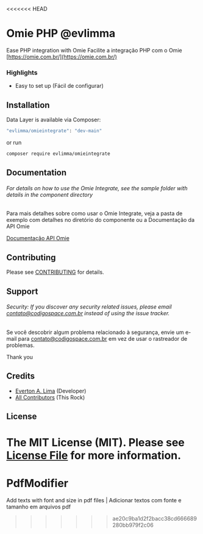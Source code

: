 <<<<<<< HEAD
# Omie PHP @evlimma

Ease PHP integration with Omie
Facilite a integração PHP com o Omie [https://omie.com.br/](https://omie.com.br/)


### Highlights

- Easy to set up (Fácil de configurar)


## Installation

Data Layer is available via Composer:

```bash
"evlimma/omieintegrate": "dev-main"
```

or run

```bash
composer require evlimma/omieintegrate
```


## Documentation

###### For details on how to use the Omie Integrate, see the sample folder with details in the component directory

Para mais detalhes sobre como usar o Omie Integrate, veja a pasta de exemplo com detalhes no diretório do componente ou a Documentação da API Omie

[Documentação API Omie](https://developer.omie.com.br/)


## Contributing

Please see [CONTRIBUTING](https://github.com/evlimma/omieintegrate/blob/master/CONTRIBUTING.md) for details.

## Support

###### Security: If you discover any security related issues, please email contato@codigospace.com.br instead of using the issue tracker.

Se você descobrir algum problema relacionado à segurança, envie um e-mail para contato@codigospace.com.br em vez de usar o rastreador de problemas.

Thank you


## Credits

- [Everton A. Lima](https://github.com/evlimma) (Developer)
- [All Contributors](https://github.com/evlimma/omieintegrate/graphs/contributors) (This Rock)

## License

The MIT License (MIT). Please see [License File](https://github.com/evlimma/omieintegrate/blob/master/LICENSE) for more
information.
=======
# PdfModifier
Add texts with font and size in pdf files | Adicionar textos com fonte e tamanho em arquivos pdf
>>>>>>> ae20c9ba1d2f2bacc38cd666689280bb979f2c06
